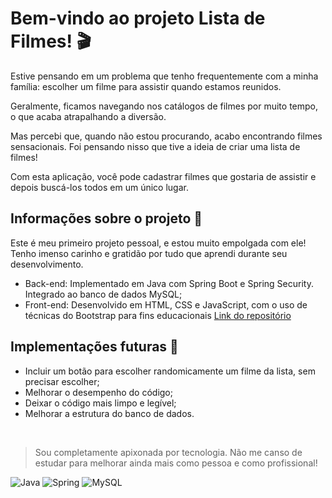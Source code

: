 # Bem-vindo ao projeto Lista de Filmes! :clapper:

Estive pensando em um problema que tenho frequentemente com a minha família: escolher um filme para assistir quando estamos reunidos.

Geralmente, ficamos navegando nos catálogos de filmes por muito tempo, o que acaba atrapalhando a diversão.

Mas percebi que, quando não estou procurando, acabo encontrando filmes sensacionais. Foi pensando nisso que tive a ideia de criar uma lista de filmes!

Com esta aplicação, você pode cadastrar filmes que gostaria de assistir e depois buscá-los todos em um único lugar.

## Informações sobre o projeto :pencil:

Este é meu primeiro projeto pessoal, e estou muito empolgada com ele! Tenho imenso carinho e gratidão por tudo que aprendi durante seu desenvolvimento.

- Back-end: Implementado em Java com Spring Boot e Spring Security. Integrado ao banco de dados MySQL;
- Front-end: Desenvolvido em HTML, CSS e JavaScript, com o uso de técnicas do Bootstrap para fins educacionais [Link do repositório](https://github.com/lilianlacerda/listaFilmesFrontEnd) 

## Implementações futuras :rocket:

- Incluir um botão para escolher randomicamente um filme da lista, sem precisar escolher;
- Melhorar o desempenho do código;
- Deixar o código mais limpo e legível;
- Melhorar a estrutura do banco de dados.

<br>

> Sou completamente apixonada por tecnologia. Não me canso de estudar para melhorar ainda mais como pessoa e como profissional!

![Java](https://img.shields.io/badge/java-%23ED8B00.svg?style=for-the-badge&logo=openjdk&logoColor=white)
![Spring](https://img.shields.io/badge/spring-%236DB33F.svg?style=for-the-badge&logo=spring&logoColor=white)
![MySQL](https://img.shields.io/badge/mysql-4479A1.svg?style=for-the-badge&logo=mysql&logoColor=white)